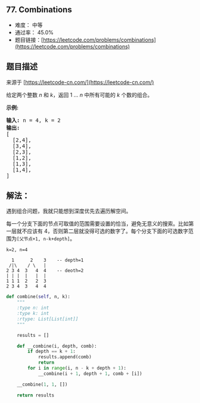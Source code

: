 ## 77. Combinations

- 难度： 中等
- 通过率： 45.0%
- 题目链接：[https://leetcode.com/problems/combinations](https://leetcode.com/problems/combinations)


## 题目描述

来源于 [https://leetcode-cn.com/](https://leetcode-cn.com/)

<p>给定两个整数 <em>n</em> 和 <em>k</em>，返回 1 ... <em>n </em>中所有可能的 <em>k</em> 个数的组合。</p>

<p><strong>示例:</strong></p>

<pre><strong>输入:</strong>&nbsp;n = 4, k = 2
<strong>输出:</strong>
[
  [2,4],
  [3,4],
  [2,3],
  [1,2],
  [1,3],
  [1,4],
]</pre>


## 解法：

遇到组合问题，我就只能想到深度优先去遍历解空间。

每一个分支下面的节点可取值的范围需要设置的恰当，避免无意义的搜索。比如第一层就不应该有 4，否则第二层就没得可选的数字了。每个分支下面的可选数字范围为`[父节点+1, n-k+depth]`。

```
k=2, n=4

  1      2    3    -- depth=1 
 /|\    / \   |
2 3 4  3   4  4    -- deoth=2
| | |  |   |  |
1 1 1  2   2  3   
2 3 4  3   4  4
```


 
```python
def combine(self, n, k):
    """
    :type n: int
    :type k: int
    :rtype: List[List[int]]
    """

    results = []

    def __combine(i, depth, comb):
        if depth == k + 1:
            results.append(comb)
            return
        for i in range(i, n - k + depth + 1):
            __combine(i + 1, depth + 1, comb + [i])

    __combine(1, 1, [])

    return results
```